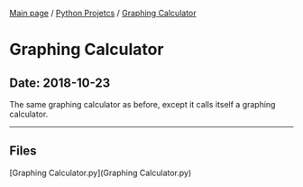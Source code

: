 [Main page](/) / [Python Projetcs](/python) / [Graphing Calculator](/python/2018-10-23_Graphing_Calculator)

# Graphing Calculator

## Date: 2018-10-23

The same graphing calculator as before, except it calls itself a graphing calculator.

-----

## Files

[Graphing Calculator.py](Graphing Calculator.py)